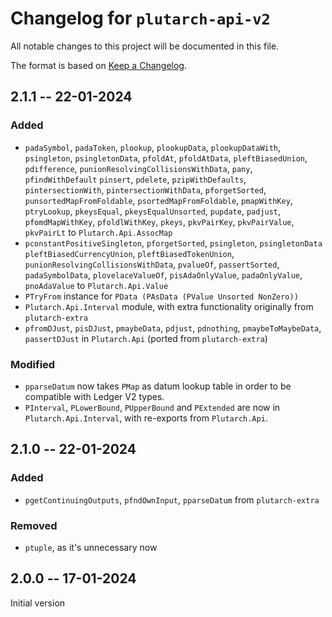 # Changelog for `plutarch-api-v2`

All notable changes to this project will be documented in this file.

The format is based on [Keep a Changelog](https://keepachangelog.com/en/1.1.0/).

## 2.1.1 -- 22-01-2024

### Added

* `padaSymbol`, `padaToken`, `plookup`, `plookupData`, `plookupDataWith`, 
  `psingleton`, `psingletonData`, `pfoldAt`, `pfoldAtData`, `pleftBiasedUnion`,
  `pdifference`, `punionResolvingCollisionsWithData`, `pany`, `pfindWithDefault` 
  `pinsert`, `pdelete`, `pzipWithDefaults`, `pintersectionWith`,
  `pintersectionWithData`, `pforgetSorted`, `punsortedMapFromFoldable`,
  `psortedMapFromFoldable`, `pmapWithKey`, `ptryLookup`, `pkeysEqual`,
  `pkeysEqualUnsorted`, `pupdate`, `padjust`, `pfomdMapWithKey`,
  `pfoldlWithKey`, `pkeys`, `pkvPairKey`, `pkvPairValue`, `pkvPairLt` to `Plutarch.Api.AssocMap`
* `pconstantPositiveSingleton`, `pforgetSorted`, `psingleton`, `psingletonData` 
  `pleftBiasedCurrencyUnion`, `pleftBiasedTokenUnion`,
  `punionResolvingCollisionsWithData`, `pvalueOf`, `passertSorted`,
  `padaSymbolData`, `plovelaceValueOf`, `pisAdaOnlyValue`, `padaOnlyValue`, 
  `pnoAdaValue` to `Plutarch.Api.Value`
* `PTryFrom` instance for `PData (PAsData (PValue Unsorted NonZero))`
* `Plutarch.Api.Interval` module, with extra functionality originally from
  `plutarch-extra`
* `pfromDJust`, `pisDJust`, `pmaybeData`, `pdjust`, `pdnothing`,
  `pmaybeToMaybeData`, `passertDJust` in `Plutarch.Api` (ported from
  `plutarch-extra`)

### Modified 

* `pparseDatum` now takes `PMap` as datum lookup table in order to be compatible with Ledger V2 types.
* `PInterval`, `PLowerBound`, `PUpperBound` and `PExtended` are now in
  `Plutarch.Api.Interval`, with re-exports from `Plutarch.Api`. 

## 2.1.0 -- 22-01-2024

### Added

* `pgetContinuingOutputs`, `pfndOwnInput`, `pparseDatum` from `plutarch-extra`

### Removed

* `ptuple`, as it's unnecessary now

## 2.0.0 -- 17-01-2024

Initial version
